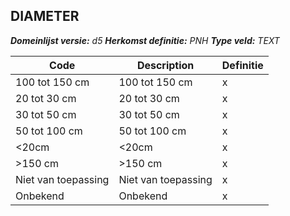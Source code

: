 ﻿## DIAMETER

*__Domeinlijst versie:__ d5*
*__Herkomst definitie:__ PNH*
*__Type veld:__ TEXT*

|__Code__ |__Description__ |__Definitie__	|
|	---	|	---	|   ---	| 
| 100 tot 150 cm | 100 tot 150 cm | x |
| 20 tot 30 cm | 20 tot 30 cm | x |
| 30 tot 50 cm | 30 tot 50 cm | x |
| 50 tot 100 cm | 50 tot 100 cm | x |
| <20cm | <20cm | x |
| >150 cm | >150 cm | x |
| Niet van toepassing | Niet van toepassing | x |
| Onbekend | Onbekend | x |
